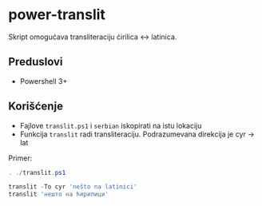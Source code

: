 # power-translit

Skript omogućava transliteraciju ćirilica <-> latinica.

## Preduslovi

- Powershell 3+

## Korišćenje

- Fajlove `translit.ps1` i `serbian` iskopirati na istu lokaciju
- Funkcija `translit` radi transliteraciju. Podrazumevana direkcija je cyr -> lat

Primer:

```ps1
. ./translit.ps1

translit -To cyr 'nešto na latinici'
translit 'нешто на ћирилици'
```
